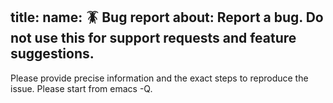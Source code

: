 title:
name: 🪳 Bug report
about: Report a bug. Do not use this for support requests and feature suggestions.
---

Please provide precise information and the exact steps to reproduce the issue.
Please start from emacs -Q.
